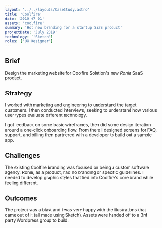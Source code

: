 ```yaml
---
layout: '../../layouts/CaseStudy.astro'
title: 'Coolfire'
date: '2019-07-01'
assets: 'coolfire'
summary: 'Hot new branding for a startup SaaS product'
projectDate: 'July 2019'
technology: ['Sketch']
roles: ['UX Designer']
---
```


## Brief

Design the marketing website for Coolfire Solution's new _Ronin_ SaaS product.

## Strategy

I worked with marketing and engineering to understand the target customers. I then conducted interviews, seeking to understand how various user types evaluate different technology.

I got feedback on some basic wireframes, then did some design iteration around a one-click onboarding flow. From there I designed screens for FAQ, support, and billing then partnered with a developer to build out a sample app.

## Challenges

The existing Coolfire branding was focused on being a custom software agency. Ronin, as a product, had no branding or specific guidelines. I needed to develop graphic styles that tied into Coolfire's core brand while feeling different.

## Outcomes

The project was a blast and I was very happy with the illustrations that came out of it (all made using Sketch). Assets were handed off to a 3rd party Wordpress group to build.
